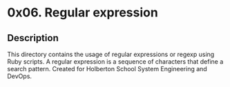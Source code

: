 # 0x06. Regular expression

## Description
This directory contains the usage of regular expressions or regexp using Ruby scripts. A regular expression is a sequence of characters that define a search pattern. Created for Holberton School System Engineering and DevOps. 